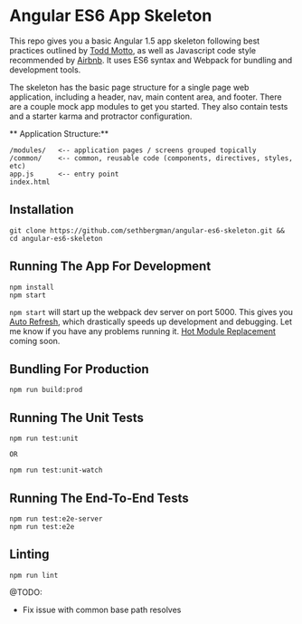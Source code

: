 # Angular ES6 App Skeleton

This repo gives you a basic Angular 1.5 app skeleton following best practices outlined by [Todd Motto](https://github.com/toddmotto/angular-styleguide/blob/master/README.md), as well as Javascript code style recommended by [Airbnb](https://github.com/airbnb/javascript). It uses ES6 syntax and Webpack for bundling and development tools.

The skeleton has the basic page structure for a single page web application, including a header, nav, main content area, and footer. There are a couple mock app modules to get you started. They also contain tests and a starter karma and protractor configuration.

** Application Structure:**
```
/modules/   <-- application pages / screens grouped topically
/common/    <-- common, reusable code (components, directives, styles, etc)
app.js      <-- entry point
index.html
```

## Installation

```
git clone https://github.com/sethbergman/angular-es6-skeleton.git && cd angular-es6-skeleton
```

## Running The App For Development

```
npm install
npm start
```

`npm start` will start up the webpack dev server on port 5000. This gives you [Auto Refresh](https://webpack.github.io/docs/webpack-dev-server.html), which drastically speeds up development and debugging. Let me know if you have any problems running it. [Hot Module Replacement](https://webpack.github.io/docs/hot-module-replacement.html) coming soon.

## Bundling For Production

```
npm run build:prod
```

## Running The Unit Tests

```
npm run test:unit

OR

npm run test:unit-watch
```

## Running The End-To-End Tests

```
npm run test:e2e-server
npm run test:e2e
```

## Linting

```
npm run lint
```

@TODO:
* Fix issue with common base path resolves
